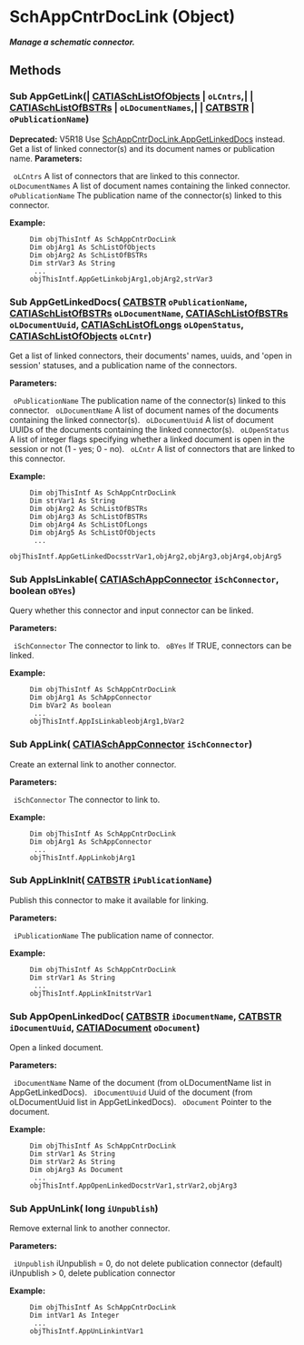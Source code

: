 # SchAppCntrDocLink (Object)

**_Manage a schematic connector._**

## Methods

### Sub **AppGetLink**(| [CATIASchListOfObjects](../CATSchPlatformInterfaces/interface_SchListOfObjects_53274.md) | `oLCntrs`,| | [CATIASchListOfBSTRs](../CATSchPlatformInterfaces/interface_SchListOfBSTRs_37788.md) | `oLDocumentNames`,| | [CATBSTR](../System/typedef_CATBSTR_8129.md) | `oPublicationName`)

**Deprecated:**      V5R18 Use [SchAppCntrDocLink.AppGetLinkedDocs](../CATSchPlatformInterfaces/interface_SchAppCntrDocLink_58592.htm#AppGetLinkedDocs) instead. Get a list of linked connector(s) and its document names or publication name.  **Parameters:**

` oLCntrs`      A list of connectors that are linked to this connector.
` oLDocumentNames`      A list of document names containing the linked connector.
` oPublicationName`      The publication name of the connector(s) linked to this connector.

**Example:**

```VBScript
     Dim objThisIntf As SchAppCntrDocLink
     Dim objArg1 As SchListOfObjects
     Dim objArg2 As SchListOfBSTRs
     Dim strVar3 As String
      ...
     objThisIntf.AppGetLinkobjArg1,objArg2,strVar3

```

### Sub **AppGetLinkedDocs**( [CATBSTR](../System/typedef_CATBSTR_8129.md)  `oPublicationName`,  [CATIASchListOfBSTRs](../CATSchPlatformInterfaces/interface_SchListOfBSTRs_37788.md)  `oLDocumentName`,  [CATIASchListOfBSTRs](../CATSchPlatformInterfaces/interface_SchListOfBSTRs_37788.md)  `oLDocumentUuid`,  [CATIASchListOfLongs](../CATSchPlatformInterfaces/interface_SchListOfLongs_40964.md)  `oLOpenStatus`,  [CATIASchListOfObjects](../CATSchPlatformInterfaces/interface_SchListOfObjects_53274.md)  `oLCntr`)

   Get a list of linked connectors, their documents' names, uuids, and 'open in session' statuses, and a publication name of the connectors.

**Parameters:**

` oPublicationName`      The publication name of the connector(s) linked to this connector.
` oLDocumentName`      A list of document names of the documents containing the linked connector(s).
` oLDocumentUuid`      A list of document UUIDs of the documents containing the linked connector(s).
` oLOpenStatus`      A list of integer flags specifying whether a linked document is open in the session or not (1 - yes; 0 - no).
` oLCntr`      A list of connectors that are linked to this connector.

**Example:**

```VBScript
     Dim objThisIntf As SchAppCntrDocLink
     Dim strVar1 As String
     Dim objArg2 As SchListOfBSTRs
     Dim objArg3 As SchListOfBSTRs
     Dim objArg4 As SchListOfLongs
     Dim objArg5 As SchListOfObjects
      ...
     objThisIntf.AppGetLinkedDocsstrVar1,objArg2,objArg3,objArg4,objArg5

```

### Sub **AppIsLinkable**( [CATIASchAppConnector](../CATSchPlatformInterfaces/interface_SchAppConnector_47916.md)  `iSchConnector`,  boolean  `oBYes`)

   Query whether this connector and input connector can be linked.

**Parameters:**

` iSchConnector`      The connector to link to.
` oBYes`      If TRUE, connectors can be linked.

**Example:**

```VBScript
     Dim objThisIntf As SchAppCntrDocLink
     Dim objArg1 As SchAppConnector
     Dim bVar2 As boolean
      ...
     objThisIntf.AppIsLinkableobjArg1,bVar2

```

### Sub **AppLink**( [CATIASchAppConnector](../CATSchPlatformInterfaces/interface_SchAppConnector_47916.md)  `iSchConnector`)

   Create an external link to another connector.

**Parameters:**

` iSchConnector`      The connector to link to.

**Example:**

```VBScript
     Dim objThisIntf As SchAppCntrDocLink
     Dim objArg1 As SchAppConnector
      ...
     objThisIntf.AppLinkobjArg1

```

### Sub **AppLinkInit**( [CATBSTR](../System/typedef_CATBSTR_8129.md)  `iPublicationName`)

   Publish this connector to make it available for linking.

**Parameters:**

` iPublicationName`      The publication name of connector.

**Example:**

```VBScript
     Dim objThisIntf As SchAppCntrDocLink
     Dim strVar1 As String
      ...
     objThisIntf.AppLinkInitstrVar1

```

### Sub **AppOpenLinkedDoc**( [CATBSTR](../System/typedef_CATBSTR_8129.md)  `iDocumentName`,  [CATBSTR](../System/typedef_CATBSTR_8129.md)  `iDocumentUuid`,  [CATIADocument](../InfInterfaces/interface_Document_14456.md)  `oDocument`)

   Open a linked document.

**Parameters:**

` iDocumentName`      Name of the document (from oLDocumentName list in AppGetLinkedDocs).
` iDocumentUuid`      Uuid of the document (from oLDocumentUuid list in AppGetLinkedDocs).
` oDocument`      Pointer to the document.

**Example:**

```VBScript
     Dim objThisIntf As SchAppCntrDocLink
     Dim strVar1 As String
     Dim strVar2 As String
     Dim objArg3 As Document
      ...
     objThisIntf.AppOpenLinkedDocstrVar1,strVar2,objArg3

```

### Sub **AppUnLink**( long  `iUnpublish`)

   Remove external link to another connector.

**Parameters:**

` iUnpublish`      iUnpublish = 0, do not delete publication connector (default) iUnpublish > 0, delete publication connector

**Example:**

```VBScript
     Dim objThisIntf As SchAppCntrDocLink
     Dim intVar1 As Integer
      ...
     objThisIntf.AppUnLinkintVar1

```
